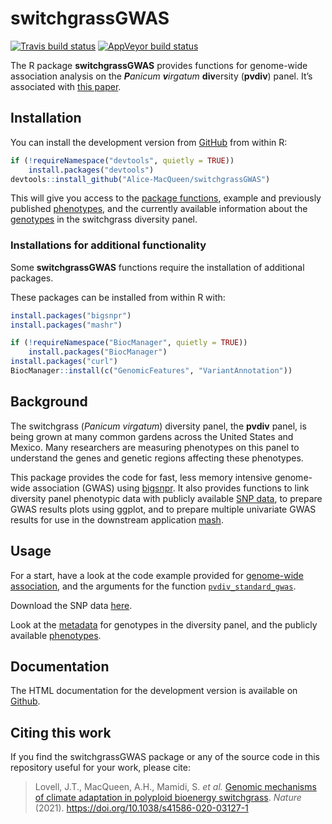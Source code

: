 
<!-- README.md is generated from README.Rmd. Please edit that file -->

# switchgrassGWAS

<!-- badges: start -->

[![Travis build
status](https://travis-ci.org/Alice-MacQueen/switchgrassGWAS.svg?branch=master)](https://travis-ci.org/Alice-MacQueen/switchgrassGWAS)
[![AppVeyor build
status](https://ci.appveyor.com/api/projects/status/github/Alice-MacQueen/switchgrassGWAS?branch=master&svg=true)](https://ci.appveyor.com/project/Alice-MacQueen/switchgrassGWAS)
<!-- badges: end -->

The R package <b>switchgrassGWAS</b> provides functions for genome-wide
association analysis on the *<b>P</b>anicum <b>v</b>irgatum*
<b>div</b>ersity (<b>pvdiv</b>) panel. It’s associated with [this
paper](https://www.nature.com/articles/s41586-020-03127-1).

## Installation

You can install the development version from
[GitHub](https://github.com/Alice-MacQueen/switchgrassGWAS) from within
R:

``` r
if (!requireNamespace("devtools", quietly = TRUE))
    install.packages("devtools")
devtools::install_github("Alice-MacQueen/switchgrassGWAS")
```

This will give you access to the [package
functions](https://alice-macqueen.github.io/switchgrassGWAS/reference/index.html),
example and previously published
[phenotypes](https://alice-macqueen.github.io/switchgrassGWAS/reference/phenotypes.html),
and the currently available information about the
[genotypes](https://alice-macqueen.github.io/switchgrassGWAS/reference/pvdiv_metadata.html)
in the switchgrass diversity panel.

### Installations for additional functionality

Some <b>switchgrassGWAS</b> functions require the installation of
additional packages.

These packages can be installed from within R with:

``` r
install.packages("bigsnpr")
install.packages("mashr")

if (!requireNamespace("BiocManager", quietly = TRUE))
    install.packages("BiocManager")
install.packages("curl")
BiocManager::install(c("GenomicFeatures", "VariantAnnotation"))
```

## Background

The switchgrass (*Panicum virgatum*) diversity panel, the <b>pvdiv</b>
panel, is being grown at many common gardens across the United States
and Mexico. Many researchers are measuring phenotypes on this panel to
understand the genes and genetic regions affecting these phenotypes.

This package provides the code for fast, less memory intensive
genome-wide association (GWAS) using
[bigsnpr](https://privefl.github.io/bigsnpr/). It also provides
functions to link diversity panel phenotypic data with publicly
available [SNP data](https://doi.org/10.18738/T8/ET9UAU), to prepare
GWAS results plots using ggplot, and to prepare multiple univariate GWAS
results for use in the downstream application
[mash](https://www.nature.com/articles/s41588-018-0268-8).

## Usage

For a start, have a look at the code example provided for [genome-wide
association](https://alice-macqueen.github.io/switchgrassGWAS/articles/gwas.html),
and the arguments for the function
[`pvdiv_standard_gwas`](https://alice-macqueen.github.io/switchgrassGWAS/reference/pvdiv_standard_gwas.html).

Download the SNP data [here](https://doi.org/10.18738/T8/ET9UAU).

Look at the
[metadata](https://alice-macqueen.github.io/switchgrassGWAS/reference/pvdiv_metadata.html)
for genotypes in the diversity panel, and the publicly available
[phenotypes](https://alice-macqueen.github.io/switchgrassGWAS/reference/phenotypes.html).

## Documentation

The HTML documentation for the development version is available on
[Github](https://alice-macqueen.github.io/switchgrassGWAS/).

## Citing this work

If you find the switchgrassGWAS package or any of the source code in
this repository useful for your work, please cite:

> Lovell, J.T., MacQueen, A.H., Mamidi, S. <i>et al.</i> [Genomic
> mechanisms of climate adaptation in polyploid bioenergy
> switchgrass](https://doi.org/10.1038/s41586-020-03127-1).
> <i>Nature</i> (2021). <https://doi.org/10.1038/s41586-020-03127-1>
